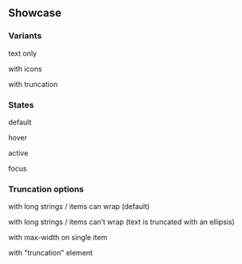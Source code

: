 ## Showcase

<section data-test-percy data-section="showcase">

  <h3 class="dummy-h3">Variants</h3>

  <p class="dummy-paragraph">text only</p>
  <Hds::Breadcrumb>
    <Hds::Breadcrumb::Item @text="Level one" />
    <Hds::Breadcrumb::Item @text="Level two" />
    <Hds::Breadcrumb::Item @text="Level three" />
    <Hds::Breadcrumb::Item @text="Level four" />
    <Hds::Breadcrumb::Item @text="Level five" />
    <Hds::Breadcrumb::Item @text="Current" @current={{true}} />
  </Hds::Breadcrumb>

  <p class="dummy-paragraph">with icons</p>
  <Hds::Breadcrumb>
    <Hds::Breadcrumb::Item @text="Level one" @icon="org" />
    <Hds::Breadcrumb::Item @text="Level two" @icon="folder" />
    <Hds::Breadcrumb::Item @text="Level three" />
    <Hds::Breadcrumb::Item @text="Level four" />
    <Hds::Breadcrumb::Item @text="Level five" />
    <Hds::Breadcrumb::Item @text="Current" @current={{true}} />
  </Hds::Breadcrumb>

  <p class="dummy-paragraph">with truncation</p>
  <Hds::Breadcrumb>
    <Hds::Breadcrumb::Item @text="Level one" />
    <Hds::Breadcrumb::Item @text="Level two" />
    <Hds::Breadcrumb::Truncation>
      <Hds::Breadcrumb::Item @text="Sub-level one" />
      <Hds::Breadcrumb::Item @text="Sub-level two with a very long string that we may want to trim somehow" />
      <Hds::Breadcrumb::Item @text="Sub-level with icon" @icon="org" />
      <Hds::Breadcrumb::Item @text="Another sub-level with icon" @icon="folder" />
    </Hds::Breadcrumb::Truncation>
    <Hds::Breadcrumb::Item @text="Level four" />
    <Hds::Breadcrumb::Item @text="Level five" />
    <Hds::Breadcrumb::Item @text="Current" @current={{true}} />
  </Hds::Breadcrumb>

  <h3 class="dummy-h3">States</h3>

  <p class="dummy-paragraph">default</p>
  <Hds::Breadcrumb>
    <Hds::Breadcrumb::Item @text="Level one" @icon="org" />
    <Hds::Breadcrumb::Item @text="Level two" @icon="folder" />
    <Hds::Breadcrumb::Truncation>
      <Hds::Breadcrumb::Item @text="Sub-level one" />
      <Hds::Breadcrumb::Item @text="Sub-level two with a very long string that we may want to trim somehow" />
      <Hds::Breadcrumb::Item @text="Sub-level with icon" @icon="org" />
      <Hds::Breadcrumb::Item @text="Another sub-level with icon" @icon="folder" />
    </Hds::Breadcrumb::Truncation>
    <Hds::Breadcrumb::Item @text="Level four" />
    <Hds::Breadcrumb::Item @text="Level five" />
    <Hds::Breadcrumb::Item @text="Current" @current={{true}} />
  </Hds::Breadcrumb>

  <p class="dummy-paragraph">hover</p>
  <Hds::Breadcrumb>
    <Hds::Breadcrumb::Item @text="Level one" @icon="org" mock-state-value="hover" mock-state-selector="a" />
    <Hds::Breadcrumb::Item @text="Level two" @icon="folder" mock-state-value="hover" mock-state-selector="a" />
    <Hds::Breadcrumb::Truncation mock-state-value="hover" mock-state-selector="button">
      <Hds::Breadcrumb::Item @text="Sub-level one" />
      <Hds::Breadcrumb::Item @text="Sub-level two with a very long string that we may want to trim somehow" />
      <Hds::Breadcrumb::Item @text="Sub-level with icon" @icon="org" />
      <Hds::Breadcrumb::Item @text="Another sub-level with icon" @icon="folder" />
    </Hds::Breadcrumb::Truncation>
    <Hds::Breadcrumb::Item @text="Level four" mock-state-value="hover" mock-state-selector="a" />
    <Hds::Breadcrumb::Item @text="Level five" mock-state-value="hover" mock-state-selector="a" />
    <Hds::Breadcrumb::Item @text="Current" @current={{true}} mock-state-value="hover" mock-state-selector="a" />
  </Hds::Breadcrumb>

  <p class="dummy-paragraph">active</p>
  <Hds::Breadcrumb>
    <Hds::Breadcrumb::Item @text="Level one" @icon="org" mock-state-value="active" mock-state-selector="a" />
    <Hds::Breadcrumb::Item @text="Level two" @icon="folder" mock-state-value="active" mock-state-selector="a" />
    <Hds::Breadcrumb::Truncation mock-state-value="active" mock-state-selector="button">
      <Hds::Breadcrumb::Item @text="Sub-level one" />
      <Hds::Breadcrumb::Item @text="Sub-level two with a very long string that we may want to trim somehow" />
      <Hds::Breadcrumb::Item @text="Sub-level with icon" @icon="org" />
      <Hds::Breadcrumb::Item @text="Another sub-level with icon" @icon="folder" />
    </Hds::Breadcrumb::Truncation>
    <Hds::Breadcrumb::Item @text="Level four" mock-state-value="active" mock-state-selector="a" />
    <Hds::Breadcrumb::Item @text="Level five" mock-state-value="active" mock-state-selector="a" />
    <Hds::Breadcrumb::Item @text="Current" @current={{true}} mock-state-value="active" mock-state-selector="a" />
  </Hds::Breadcrumb>

  <p class="dummy-paragraph">focus</p>
  <Hds::Breadcrumb>
    <Hds::Breadcrumb::Item @text="Level one" @icon="org" mock-state-value="focus" mock-state-selector="a" />
    <Hds::Breadcrumb::Item @text="Level two" @icon="folder" mock-state-value="focus" mock-state-selector="a" />
    <Hds::Breadcrumb::Truncation mock-state-value="focus" mock-state-selector="button">
      <Hds::Breadcrumb::Item @text="Sub-level one" />
      <Hds::Breadcrumb::Item @text="Sub-level two with a very long string that we may want to trim somehow" />
      <Hds::Breadcrumb::Item @text="Sub-level with icon" @icon="org" />
      <Hds::Breadcrumb::Item @text="Another sub-level with icon" @icon="folder" />
    </Hds::Breadcrumb::Truncation>
    <Hds::Breadcrumb::Item @text="Level four" mock-state-value="focus" mock-state-selector="a" />
    <Hds::Breadcrumb::Item @text="Level five" mock-state-value="focus" mock-state-selector="a" />
    <Hds::Breadcrumb::Item @text="Current" @current={{true}} mock-state-value="focus" mock-state-selector="a" />
  </Hds::Breadcrumb>

  <h3 class="dummy-h3">Truncation options</h3>

  <p class="dummy-paragraph">with long strings / items can wrap (default)</p>
  <div class="dummy-breadcrumb-max-width-container-large">
    <Hds::Breadcrumb>
      <Hds::Breadcrumb::Item @text="Level one with a very long string" @icon="org" />
      <Hds::Breadcrumb::Item @text="Level two with a very long string" @icon="folder" />
      <Hds::Breadcrumb::Item @text="Level three with a very long string" />
      <Hds::Breadcrumb::Item @text="Level four with a very long string" />
      <Hds::Breadcrumb::Item @text="Level five with a very long string" />
      <Hds::Breadcrumb::Item @text="Current with a very long string" @current={{true}} />
    </Hds::Breadcrumb>

  </div>

  <p class="dummy-paragraph">with long strings / items can’t wrap (text is truncated with an ellipsis)</p>
  <div class="dummy-breadcrumb-max-width-container-large">
    <Hds::Breadcrumb @itemsCanWrap={{false}}>
      <Hds::Breadcrumb::Item @text="Level one with a very long string" @icon="org" />
      <Hds::Breadcrumb::Item @text="Level two with a very long string" @icon="folder" />
      <Hds::Breadcrumb::Item @text="Level three with a very long string" />
      <Hds::Breadcrumb::Item @text="Level four with a very long string" />
      <Hds::Breadcrumb::Item @text="Level five with a very long string" />
      <Hds::Breadcrumb::Item @text="Current with a very long string" @current={{true}} />
    </Hds::Breadcrumb>
  </div>

  <p class="dummy-paragraph">with max-width on single item</p>
  <div class="dummy-breadcrumb-max-width-container-large">
    <Hds::Breadcrumb @itemsCanWrap={{false}}>
      <Hds::Breadcrumb::Item @text="Level one" @icon="org" />
      <Hds::Breadcrumb::Item @text="Level two" @icon="folder" />
      <Hds::Breadcrumb::Item @text="Level three" />
      <Hds::Breadcrumb::Item @text="Level four with a very long string" @maxWidth="180px" />
      <Hds::Breadcrumb::Item @text="Level five" />
      <Hds::Breadcrumb::Item @text="Current" @current={{true}} />
    </Hds::Breadcrumb>
  </div>

  <p class="dummy-paragraph">with "truncation" element</p>
  <div class="dummy-breadcrumb-sample-with-truncation-dropdown">
    <Hds::Breadcrumb>
      <Hds::Breadcrumb::Item @text="Level one" />
      <Hds::Breadcrumb::Item @text="Level two" />
      <Hds::Breadcrumb::Truncation>
        <Hds::Breadcrumb::Item @text="Level three" />
        <Hds::Breadcrumb::Item @text="Level four with a long string that can span multiple lines" />
        <Hds::Breadcrumb::Item @text="Level five with icon" @icon="dashboard" />
        <Hds::Breadcrumb::Item @text="Level six with icon" @icon="database" />
      </Hds::Breadcrumb::Truncation>
      <Hds::Breadcrumb::Item @text="Level seven" />
      <Hds::Breadcrumb::Item @text="Level eight" />
      <Hds::Breadcrumb::Item @text="Current" @current={{true}} />
    </Hds::Breadcrumb>
  </div>

</section>
